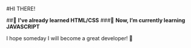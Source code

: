 #HI THERE!

##🥕 **I've already learned HTML/CSS**
###🌱 **Now, I’m currently learning JAVASCRIPT**

I hope someday I will become a great developer! 💪
